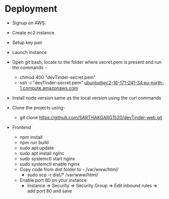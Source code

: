 # Deployment
- Signup on AWS.
- Create ec2 instance.
- Setup key pair
- Launch Instance
- Open git bash, locate to the folder where secret.pem is present and run the commands - 
    - chmod 400 "devTinder-secret.pem"
    - ssh -i "devTinder-secret.pem" ubuntu@ec2-16-171-241-34.eu-north-1.compute.amazonaws.com
- Install node version same as the local version using the curl commands
- Clone the projects using-
    - git clone https://github.com/SARTHAKGARG1520/devTinder-web.git

- Frontend 
    - npm install
    - npm run build
    - sudo apt update
    - sudo apt install nginc
    - sudo systemctl start nginx
    - sudo systemctl enable nginx
    - Copy code from dist folder to - /var/www/html/
        - sudo scp -r dist/* /var/www/html/
    - Enable port 80 on your instance
        - Instance => Security => Security Group => Edit inbound rules => add port 80 and save

